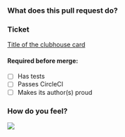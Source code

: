### What does this pull request do?
<!-- Briefly summarize any features implemented -->

### Ticket
[Title of the clubhouse card](https://app.clubhouse.io/guild/story/...)

#### Required before merge:
- [ ] Has tests
- [ ] Passes CircleCI
- [ ] Makes its author(s) proud

### How do you feel?
![](giphy)

